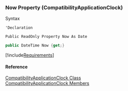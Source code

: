 ﻿### Now Property (CompatibilityApplicationClock)

Syntax

```vbnet
'Declaration

Public ReadOnly Property Now As Date
```

```csharp
public DateTime Now {get;}
```

[!include[Requirements](../partials/requirements.md)]

#### Reference

[CompatibilityApplicationClock Class](FChoice.Toolkits.Clarify~FChoice.Toolkits.Clarify.Support.CompatibilityApplicationClock.md)  
[CompatibilityApplicationClock Members](FChoice.Toolkits.Clarify~FChoice.Toolkits.Clarify.Support.CompatibilityApplicationClock_members.md)